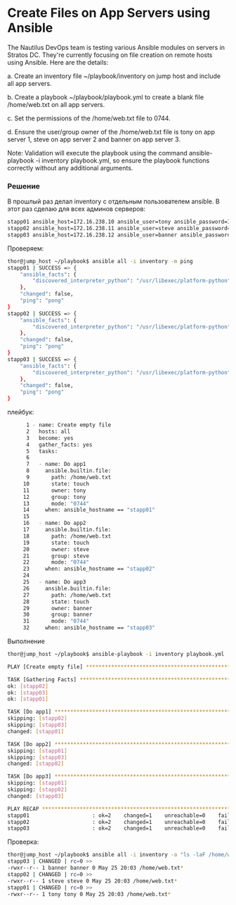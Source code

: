 # Create Files on App Servers using Ansible

The Nautilus DevOps team is testing various Ansible modules on servers in Stratos DC. They're currently focusing on file creation on remote hosts using Ansible. Here are the details:


a. Create an inventory file ~/playbook/inventory on jump host and include all app servers.


b. Create a playbook ~/playbook/playbook.yml to create a blank file /home/web.txt on all app servers.


c. Set the permissions of the /home/web.txt file to 0744.


d. Ensure the user/group owner of the /home/web.txt file is tony on app server 1, steve on app server 2 and banner on app server 3.


Note: Validation will execute the playbook using the command ansible-playbook -i inventory playbook.yml, so ensure the playbook functions correctly without any additional arguments.

### Решение

В прошлый раз делал inventory с отдельным пользователем ansible. В этот раз сделаю для всех админов серверов:

```bash
stapp01 ansible_host=172.16.238.10 ansible_user=tony ansible_password=Ir0nM@n ansible_ssh_common_args='-o StrictHostKeyChecking=no'
stapp02 ansible_host=172.16.238.11 ansible_user=steve ansible_password=Am3ric@ ansible_ssh_common_args='-o StrictHostKeyChecking=no'
stapp03 ansible_host=172.16.238.12 ansible_user=banner ansible_password=BigGr33 ansible_ssh_common_args='-o StrictHostKeyChecking=no'
```

Проверяем:

```bash
thor@jump_host ~/playbook$ ansible all -i inventory -m ping
stapp01 | SUCCESS => {
    "ansible_facts": {
        "discovered_interpreter_python": "/usr/libexec/platform-python"
    },
    "changed": false,
    "ping": "pong"
}
stapp02 | SUCCESS => {
    "ansible_facts": {
        "discovered_interpreter_python": "/usr/libexec/platform-python"
    },
    "changed": false,
    "ping": "pong"
}
stapp03 | SUCCESS => {
    "ansible_facts": {
        "discovered_interpreter_python": "/usr/libexec/platform-python"
    },
    "changed": false,
    "ping": "pong"
}
```
плейбук:

```bash
      1 - name: Create empty file
      2   hosts: all
      3   become: yes
      4   gather_facts: yes
      5   tasks:
      6 
      7   - name: Do app1
      8     ansible.builtin.file:
      9       path: /home/web.txt
     10       state: touch
     11       owner: tony
     12       group: tony
     13       mode: "0744"
     14     when: ansible_hostname == "stapp01"
     15   
     16   - name: Do app2
     17     ansible.builtin.file: 
     18       path: /home/web.txt
     19       state: touch
     20       owner: steve
     21       group: steve
     22       mode: "0744"
     23     when: ansible_hostname == "stapp02"
     24   
     25   - name: Do app3
     26     ansible.builtin.file: 
     27       path: /home/web.txt
     28       state: touch 
     29       owner: banner
     30       group: banner    
     31       mode: "0744"
     32     when: ansible_hostname == "stapp03"
```
Выполнение

```bash
thor@jump_host ~/playbook$ ansible-playbook -i inventory playbook.yml

PLAY [Create empty file] *******************************************************************************************************

TASK [Gathering Facts] *********************************************************************************************************
ok: [stapp02]
ok: [stapp03]
ok: [stapp01]

TASK [Do app1] *****************************************************************************************************************
skipping: [stapp02]
skipping: [stapp03]
changed: [stapp01]

TASK [Do app2] *****************************************************************************************************************
skipping: [stapp01]
skipping: [stapp03]
changed: [stapp02]

TASK [Do app3] *****************************************************************************************************************
skipping: [stapp01]
skipping: [stapp02]
changed: [stapp03]

PLAY RECAP *********************************************************************************************************************
stapp01                    : ok=2    changed=1    unreachable=0    failed=0    skipped=2    rescued=0    ignored=0   
stapp02                    : ok=2    changed=1    unreachable=0    failed=0    skipped=2    rescued=0    ignored=0   
stapp03                    : ok=2    changed=1    unreachable=0    failed=0    skipped=2    rescued=0    ignored=0  
```
Проверка:

```bash
thor@jump_host ~/playbook$ ansible all -i inventory -a "ls -laF /home/web.txt"
stapp03 | CHANGED | rc=0 >>
-rwxr--r-- 1 banner banner 0 May 25 20:03 /home/web.txt*
stapp02 | CHANGED | rc=0 >>
-rwxr--r-- 1 steve steve 0 May 25 20:03 /home/web.txt*
stapp01 | CHANGED | rc=0 >>
-rwxr--r-- 1 tony tony 0 May 25 20:03 /home/web.txt*
```
